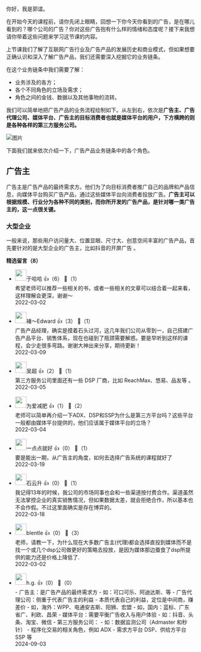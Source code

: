你好，我是郭谊。

在开始今天的课程前，请你先闭上眼睛，回想一下你今天你看到的广告，是在哪儿看到的？哪个公司的广告？你对这些广告抱有什么样的情绪和态度呢？接下来我想请你带着这些问题来学习这节课的内容。

上节课我们了解了互联网广告行业及广告产品的发展历史和商业模式，但如果想要正确认识和深入了解广告产品，我们还需要深入挖掘它的业务链条。

在这个业务链条中我们需要了解：

- 业务涉及的各方；
- 各个不同角色的立场及需求；
- 角色之间的金钱、数据以及其他事物的流转。

我们可以简单地把广告产品的业务流程绘制如下。从左到右，依次是**广告主、广告代理公司、媒体平台、广告主的目标消费者也就是媒体平台的用户，下方横跨的则是各种各样的第三方服务公司。**

![图片](https://static001.geekbang.org/resource/image/f3/88/f3d9526d64a60da51f3f7414fa4bfb88.png?wh=1184x648)

下面我们就来依次介绍一下，广告产品业务链条中的各个角色。

## **广告主**

广告主是广告产品的最终需求方。他们为了向目标消费者推广自己的品牌和产品信息，向媒体平台购买广告产品，通过这些媒体平台向消费者投放广告。**广告主可以根据规模、行业分为各种不同的类别，而你所开发的广告产品，是针对哪一类广告主的，这一点很关键。**

### 大型企业

一般来说，那些用户访问量大、位置显眼、尺寸大、创意空间丰富的广告产品，首先要针对的是大型企业的广告主，比如抖音的开屏广告 。
<div><strong>精选留言（8）</strong></div><ul>
<li><img src="http://thirdwx.qlogo.cn/mmopen/vi_32/Q0j4TwGTfTJCgWodBk7snm7ICeMmZUKzh2Mq1dNL7a2Eian2sL1rQYtBlhq1oC9REhialVyk1hLhxEHUUNbTbUNQ/132" width="30px"><span>于哈哈</span> 👍（6） 💬（1）<div>希望老师可以推荐一些相关的书，或者一些相关的文章可以结合着一起来看，这样理解会更深，谢谢～</div>2022-03-02</li><br/><li><img src="https://static001.geekbang.org/account/avatar/00/2c/d8/19/ae506e4a.jpg" width="30px"><span>褚～Edward</span> 👍（3） 💬（1）<div>广告产品经理，确实是摸着石头过河，这几年我们公司从零到一，自己搭建广告产品平台、销售体系，现在也碰到了瓶颈需要解惑。要是早听到这样的课程，会少走很多弯路。谢谢大神出来分享，期待更新！</div>2022-03-09</li><br/><li><img src="https://static001.geekbang.org/account/avatar/00/10/f2/84/f8fed91a.jpg" width="30px"><span>吴超</span> 👍（2） 💬（1）<div>第三方服务公司里面还有一些 DSP 厂商，比如 ReachMax、悠易、品友等 。 </div>2022-03-05</li><br/><li><img src="https://static001.geekbang.org/account/avatar/00/2c/c2/60/9411c324.jpg" width="30px"><span>为爱减肥</span> 👍（1） 💬（2）<div>老师可以简单再介绍一下ADX、DSP和SSP为什么是第三方平台吗？这些平台一般都由媒体平台提供的，他们应该属于媒体平台的立场？</div>2022-03-04</li><br/><li><img src="https://static001.geekbang.org/account/avatar/00/10/1c/a9/49ffc8c7.jpg" width="30px"><span>一点点就好</span> 👍（0） 💬（1）<div>要是能出一期，从广告主的角度，如何去选择广告系统的课程就好了</div>2022-03-19</li><br/><li><img src="https://static001.geekbang.org/account/avatar/00/0f/a0/c3/c5db35df.jpg" width="30px"><span>石云升</span> 👍（0） 💬（1）<div>我记得13年的时候，我公司的市场同事也会和一些渠道按付费合作。渠道虽然无法掌控企业的真实销售情况，但如果数据太差，就会拒绝合作，所以基本也不会作假。不过这里面确实是存在博弈的。</div>2022-03-18</li><br/><li><img src="https://static001.geekbang.org/account/avatar/00/10/3e/e7/261711a5.jpg" width="30px"><span>blentle</span> 👍（0） 💬（3）<div>老师，请教一下，为什么现在大多数广告主(代理)都会选择直投到媒体而不是找一个或几个dsp公司做更好的策略去投放，是因为媒体那边蚕食了dsp所提供的能力还是价格上降低了.</div>2022-03-02</li><br/><li><img src="https://static001.geekbang.org/account/avatar/00/10/ea/0a/f82fa85d.jpg" width="30px"><span>h.g.</span> 👍（0） 💬（0）<div>- 广告主：是广告产品的最终需求方
  - 如：可口可乐、阿迪达斯、等
- 广告代理公司：侧重于代表广告主的利益
  - 本质代表自己的利益，定位是中间商，赚差价
  - 如，海外：WPP、电通安吉斯、阳狮、宏盟
  - 如，国内：蓝标、广东省广、利欧、昌荣
- 媒体平台：需要平衡广告收入与用户体验
  - 如：抖音、头条、淘宝、微信
- 第三方服务公司：
  - 如：数据监测公司（Admaster 和秒针）
  - 程序化交易的相关角色，例如 ADX
  - 需求方平台 DSP、供给方平台 SSP 等</div>2024-09-03</li><br/>
</ul>